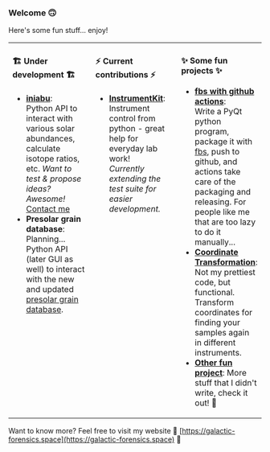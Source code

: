 ### Welcome 🙃

Here's some fun stuff... enjoy!

<table><tr><td valign="top" width="33%">

#### 🏗 Under development 🏗

 - [**iniabu**](https://github.com/galactic-forensics/iniabu):  
   Python API to interact with various solar abundances,
   calculate isotope ratios, etc. 
   *Want to test & propose ideas? Awesome!*  
   [Contact me](mailto:reto@galactic-forensics.space)
 - **Presolar grain database**:  
   Planning... Python API (later GUI as well) to interact
   with the new and updated [presolar grain database](https://www.hou.usra.edu/meetings/lpsc2020/pdf/2140.pdf).

</td><td valign="top" width="34%">

#### ⚡ Current contributions ⚡

 - [**InstrumentKit**](https://github.com/Galvant/InstrumentKit):  
   Instrument control from python - great help for everyday lab work!  
   *Currently extending the test suite for easier development.*

</td><td valign="top" width="33%">

#### ✨ Some fun projects ✨
 - [**fbs with github actions**](https://github.com/trappitsch/fbs-release-github-actions):  
   Write a PyQt python program, package it with [fbs](https://build-system.fman.io),
   push to github, and actions take care of the packaging and releasing.
   For people like me that are too lazy to do it manually...
 - [**Coordinate Transformation**](https://github.com/trappitsch/CoordinateTransformation):
   Not my prettiest code, but functional.
   Transform coordinates for finding your samples again in different instruments.
 - [**Other fun project**](https://galactic-forensics.space/resources/links/):
   More stuff that I didn't write, check it out! 🔭

</td></tr></table>


Want to know more? Feel free to visit my website 🌠
[https://galactic-forensics.space](https://galactic-forensics.space) 🌠
